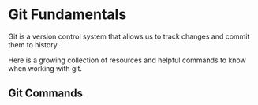 # Git Fundamentals

Git is a version control system that allows us to track changes and commit them to history.

Here is a growing collection of resources and helpful commands to know when working with git.

## Git Commands
